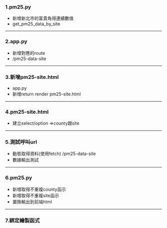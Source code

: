 ### 1.pm25.py
 - 新增新北市的富貴角得連續數值
 - get_pm25_data_by_site
---
### 2.app.py
 - 新增對應的route
 - /pm25-data-site
---
### 3.新增pm25-site.html
 - app.py
 - 新增return render pm25-site.html
---
### 4.pm25-site.html
 - 建立select/option =>county跟site
---
### 5.測試呼叫url
 - 動態取得資料(使用fetch) /pm25-data-site
 - 數據輸出測試
---
### 6.pm25.py
 - 新增取得不重複county函示
 - 新增取得不重複site函示
 - 置換輸出到前端html
---
### 7.綁定繪製函式